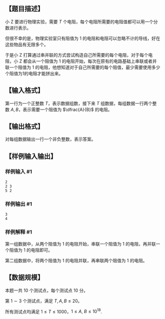 ## 【题目描述】

小 Z 要进行物理实验，需要 $T$ 个电阻，每个电阻所需要的电阻值都可以用一个分数进行表示。

但很不幸的是，物理实验室只有阻值为 $1$ 的电阻和电阻可以忽略不计的导线，好在这些物品有无限多个。

于是小 Z 打算通过串并联的方式尝试构造自己所需要的每个电阻，对于每个电阻，小 Z 都会从一个阻值为 $1$ 的电阻开始，每次在原有的电路基础上串联或者并联一个阻值为 $1$ 的电阻，他想知道对于自己所需要的每个阻值，最少需要使用多少个阻值为1的电阻才能拼出来。

## 【输入格式】

第一行为一个正整数 $T$，表示数据组数，接下来 $T$ 组数据，每组数据一行两个整数 $A,B$，表示需要一个阻值为 $\dfrac{A}{B}$ 的电阻。

## 【输出格式】

对每组数据输出一行一个非负整数，表示答案。

## 【样例输入输出】

### 样例输入 #1

```
2
2 3
5 2
```

### 样例输出 #1

```
3
4
```

### 样例解释 #1

第一组数据中，从两个阻值为 $1$ 的电阻开始，串联一个阻值为 $1$ 的电阻，再并联一个阻值为 $1$ 的电阻即可。

第二组数据中，将两个阻值为 $1$ 的电阻并联，再串联两个阻值为 $1$ 的电阻。

## 【数据规模】

本题一共 $10$ 个测试点，每个测试点 $10$ 分。

第 $1\sim3$ 个测试点，满足 $T,A,B\leq 20$。

所有测试点均满足 $1\leq T\leq 1000$，$1\leq A,\ B\leq{10}^{18}$.
